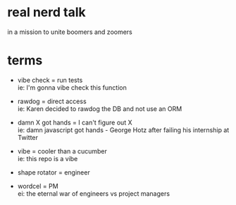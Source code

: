 # real nerd talk  
in a mission to unite boomers and zoomers  

# terms
- vibe check = run tests  
ie: I'm gonna vibe check this function  

- rawdog = direct access  
ie: Karen decided to rawdog the DB and not use an ORM 

- damn X got hands = I can't figure out X  
ie: damn javascript got hands - George Hotz after failing his internship at Twitter

- vibe = cooler than a cucumber  
ie: this repo is a vibe

- shape rotator = engineer  
- wordcel = PM  
ei: the eternal war of engineers vs project managers
